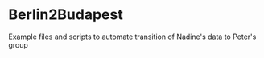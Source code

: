 # Berlin2Budapest
Example files and scripts to automate transition of Nadine's data to Peter's group

